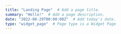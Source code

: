 ```yaml
---
title: "Landing Page"  # Add a page title.
summary: "Hello!"  # Add a page description.
date: "2022-08-29T00:00:00Z"  # Add today's date.
type: "widget_page"  # Page type is a Widget Page
---
```


